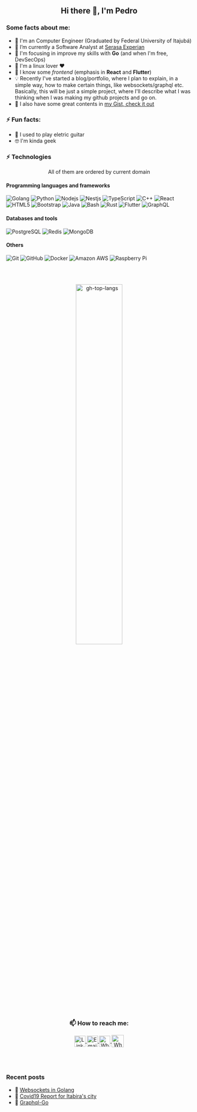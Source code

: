 <!--
**ppcamp/ppcamp** is a ✨ _special_ ✨ repository because its `README.md` (this file) appears on your GitHub profile.

Here are some ideas to get you started:

-  ...
- 👯 I’m looking to collaborate on ...
- 🤔 I’m looking for help with ...
- 💬 Ask me about ...
-->

<!-- Code itself -->
<h2 align="center"> Hi there 👋, I'm Pedro </h2>


### Some facts about me:
<ul>
  <li> 📖 I'm an Computer Engineer (Graduated by Federal University of Itajubá) </li>
  <li> 🔭 I’m currently a Software Analyst at <a href="https://www.serasaexperian.com.br/en/home-english/">Serasa Experian</a> </li>
  <li> 🤩 I'm focusing in improve my skills with <b>Go</b> (and when I'm free, DevSecOps) </li>
  <li> 🐧 I'm a linux lover ❤️</li>
  <li> 🦆 I know some <i>frontend</i> (emphasis in <b>React</b> and <b>Flutter</b>)</li>
  <li> 💡 Recently I've started a blog/portfolio, where I plan to explain, in a simple way, how to make certain things, like websockets/graphql etc. Basically, this will be just a simple project, where I'll describe what I was thinking when I was making my github projects and go on. </li>
  <li> 🚀 I also have some great contents in <a href="https://gist.github.com/ppcamp">my Gist, check it out</a> </li>
</ul>

### ⚡ Fun facts:
<ul>
  <li> 🎸 I used to play eletric guitar </li>
  <li> 🤓 I'm kinda geek </li>
</ul>

### ⚡ Technologies

<p align="center">All of them are ordered by current domain</p>

#### Programming languages and frameworks
![Golang](https://img.shields.io/badge/-Golang-303030?style=flat&logo=go)
![Python](https://img.shields.io/badge/-Python-black?style=flat&logo=Python)
![Nodejs](https://img.shields.io/badge/-Nodejs-black?style=flat&logo=Node.js)
![Nestjs](https://img.shields.io/badge/-nestjs-c20000?style=flat&logo=nestjs)
![TypeScript](https://img.shields.io/badge/-TypeScript-black?style=flat&logo=typescript)
![C++](https://img.shields.io/badge/-C++-00599C?style=flat&logo=c)
![React](https://img.shields.io/badge/-React-black?style=flat&logo=react)
![HTML5](https://img.shields.io/badge/-HTML5-E34F26?style=flat&logo=html5&logoColor=white)
![Bootstrap](https://img.shields.io/badge/-Bootstrap-563D7C?style=flat&logo=bootstrap)
![Java](https://img.shields.io/badge/-java-E34A86?style=flat&logo=java)
![Bash](https://img.shields.io/badge/-bash-303030?style=flat&logo=linux)
![Rust](https://img.shields.io/badge/-rust-ed923e?style=flat&logo=Rust)
![Flutter](https://img.shields.io/badge/-flutter-436799?style=flat&logo=Flutter)
![GraphQL](https://img.shields.io/badge/-GraphQL-E10098?style=flat&logo=graphql)

#### Databases and tools
![PostgreSQL](https://img.shields.io/badge/-PostgreSQL-black?style=flat&logo=postgresql)
![Redis](https://img.shields.io/badge/-Redis-black?style=flat&logo=Redis)
![MongoDB](https://img.shields.io/badge/-MongoDB-black?style=flat&logo=mongodb)


#### Others
![Git](https://img.shields.io/badge/-Git-black?style=flat&logo=git)
![GitHub](https://img.shields.io/badge/-GitHub-181717?style=flat&logo=github)
![Docker](https://img.shields.io/badge/-Docker-black?style=flat&logo=docker)
![Amazon AWS](https://img.shields.io/badge/Amazon%20AWS-232F3E?style=flat&logo=amazon-aws)
![Raspberry Pi](https://img.shields.io/badge/-Raspberry%20Pi-C51A4A?style=flat&logo=Raspberry-Pi)

<br/> <br/>

<div align="center">
  <img alt="gh-top-langs" width="50%" align="center" src="https://github-readme-stats.vercel.app/api/top-langs/?username=ppcamp&layout=compact&langs_count=10&show_icons=true&theme=radical&hide_border=true" />
</div>


<br/>

<h3 align="center"> 📫 How to reach me: </h3>
<div align="center">
  <a href="https://linkedin.com/in/ppcamp">
    <img align="center" alt="LinkedIn" width="30px" src="https://img.icons8.com/color/48/000000/linkedin.png" />
  </a>
  <a href="mailto:p.augustocampos@gmail.com?subject=Contact from github">
    <img align="center" alt="Email" width="30px" src="https://img.icons8.com/fluency/48/000000/gmail-new.png" />
  </a>
  <a href="https://api.whatsapp.com/send?phone=+5533991143034">
    <img align="center" alt="Whatsapp" width="30px" src="https://img.icons8.com/color/48/000000/whatsapp--v2.png" />
  </a>
  <a href="https://www.instagram.com/pp.camp/">
    <img align="center" alt="Whatsapp" width="33px" src="https://img.icons8.com/fluency/50/000000/instagram-new.png" />
  </a>
</div>

<br/><br/>

###  Recent posts

- 📌 [Websockets in Golang](https://ppcamp.github.io/post/websocket/)
- 📌 [Covid19 Report for Itabira's city](https://ppcamp.github.io/post/covid19-itabira/)
- 📌 [Graphql-Go](https://ppcamp.github.io/post/graphql-go/)



<!-- More configs in
themes: https://github.com/anuraghazra/github-readme-stats#themes
-->

<!-- <a href="https://icons8.com/icon/BkugfgmBwtEI/whatsapp">WhatsApp icon by Icons8</a> -->
